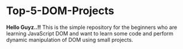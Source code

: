# Top-5-DOM-Projects

<b>Hello Guyz..!!</b> This is the simple repository for the beginners who are learning JavaScript DOM and want to learn some code and perform dynamic manipulation of DOM using small projects.
